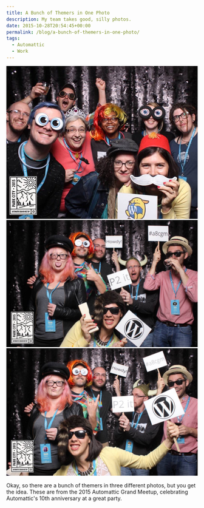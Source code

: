 ```yaml
---
title: A Bunch of Themers in One Photo
description: My team takes good, silly photos.
date: 2015-10-28T20:54:45+00:00
permalink: /blog/a-bunch-of-themers-in-one-photo/
tags:
  - Automattic
  - Work
---
```


![Several WordPress themers with holding crazy props and wearing wild hats in a photo booth but they're also smiling.](./grandmeetup2015-10.jpg)
![Several WordPress themers with holding crazy props and wearing wild hats in a photo booth.](./grandmeetup2015-11.jpg)
![Several WordPress themers with holding crazy props and wearing wild hats in a photo booth.](./grandmeetup2015-12.jpg)

Okay, so there are a bunch of themers in three different photos, but you get the idea. These are from the 2015 Automattic Grand Meetup, celebrating Automattic's 10th anniversary at a great party.

